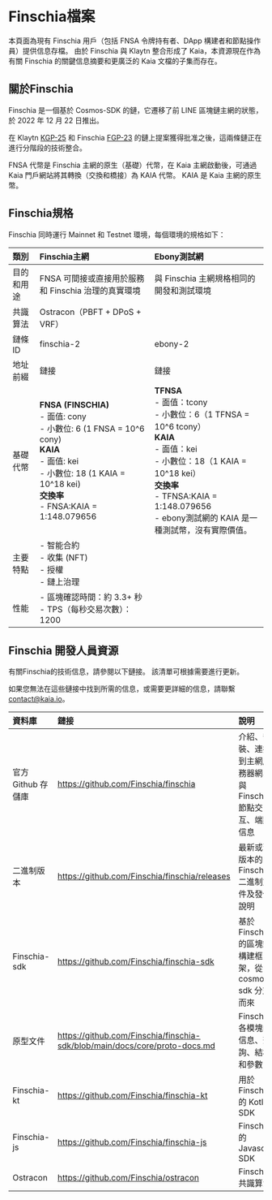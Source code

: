# Finschia檔案

本頁面為現有 Finschia 用戶（包括 FNSA 令牌持有者、DApp 構建者和節點操作員）提供信息存檔。 由於 Finschia 與 Klaytn 整合形成了 Kaia，本資源現在作為有關 Finschia 的關鍵信息摘要和更廣泛的 Kaia 文檔的子集而存在。

## 關於Finschia

Finschia 是一個基於 Cosmos-SDK 的鏈，它遷移了前 LINE 區塊鏈主網的狀態，於 2022 年 12 月 22 日推出。

在 Klaytn [KGP-25](https://govforum.klaytn.foundation/t/kgp-25-klaytn-finschia-mainnet-merge/719) 和 Finschia [FGP-23](https://www.mintscan.io/finschia/proposals/23) 的鏈上提案獲得批准之後，這兩條鏈正在進行分階段的技術整合。

FNSA 代幣是 Finschia 主網的原生（基礎）代幣，在 Kaia 主網啟動後，可通過 Kaia 門戶網站將其轉換（交換和橋接）為 KAIA 代幣。 KAIA 是 Kaia 主網的原生幣。

## Finschia規格

Finschia 同時運行 Mainnet 和 Testnet 環境，每個環境的規格如下：

| **類別** | **Finschia主網**                                                                                                                                                                                                                                                                                                                                         | **Ebony測試網**                                                                                                                                                                                                                                          |
| :----- | :----------------------------------------------------------------------------------------------------------------------------------------------------------------------------------------------------------------------------------------------------------------------------------------------------------------------------------------------------- | :---------------------------------------------------------------------------------------------------------------------------------------------------------------------------------------------------------------------------------------------------- |
| 目的和用途  | FNSA 可間接或直接用於服務和 Finschia 治理的真實環境                                                                                                                                                                                                                                                                                                                      | 與 Finschia 主網規格相同的開發和測試環境                                                                                                                                                                                                                             |
| 共識算法   | Ostracon（PBFT + DPoS + VRF）                                                                                                                                                                                                                                                                                                                            |                                                                                                                                                                                                                                                       |
| 鏈條 ID  | finschia-2                                                                                                                                                                                                                                                                                                                                             | ebony-2                                                                                                                                                                                                                                               |
| 地址前綴   | 鏈接                                                                                                                                                                                                                                                                                                                                                     | 鏈接                                                                                                                                                                                                                                                    |
| 基礎代幣   | **FNSA (FINSCHIA)**<br/>- 面值: cony<br/>- 小數位: 6 (1 FNSA = 10^6 cony)<br/>**KAIA**<br/>- 面值: kei<br/>- 小數位: 18 (1 KAIA = 10^18 kei)<br/>**交換率**<br/>- FNSA:KAIA = 1:148.079656 | **TFNSA**<br/>- 面值：tcony<br/>- 小數位：6（1 TFNSA = 10^6 tcony）<br/>**KAIA**<br/>- 面值：kei<br/>- 小數位：18（1 KAIA = 10^18 kei）<br/>**交換率**<br/>- TFNSA:KAIA = 1:148.079656<br/>- ebony測試網的 KAIA 是一種測試幣，沒有實際價值。 |
| 主要特點   | - 智能合約<br/>- 收集 (NFT)<br/>- 授權<br/>- 鏈上治理                                                                                                                                                                                                                                                                                           |                                                                                                                                                                                                                                                       |
| 性能     | - 區塊確認時間：約 3.3+ 秒<br/>- TPS（每秒交易次數）：1200                                                                                                                                                                                                                                                                                               |                                                                                                                                                                                                                                                       |

## Finschia 開發人員資源

有關Finschia的技術信息，請參閱以下鏈接。 該清單可根據需要進行更新。

如果您無法在這些鏈接中找到所需的信息，或需要更詳細的信息，請聯繫 contact@kaia.io。

| **資料庫**       | **鏈接**                                                                                                                     | **說明**                                 |
| :------------ | :------------------------------------------------------------------------------------------------------------------------- | :------------------------------------- |
| 官方 Github 存儲庫 | https://github.com/Finschia/finschia                                                       | 介紹、安裝、連接到主網/服務器網、與 Finschia 節點交互、端點信息  |
| 二進制版本         | https://github.com/Finschia/finschia/releases                                              | 最新或舊版本的 Finschia 二進制文件及發佈說明            |
| Finschia-sdk  | https://github.com/Finschia/finschia-sdk                                                   | 基於 Finschia 的區塊鏈構建框架，從 cosmos-sdk 分支而來 |
| 原型文件          | https://github.com/Finschia/finschia-sdk/blob/main/docs/core/proto-docs.md | Finschia 各模塊的信息、查詢、結構和參數               |
| Finschia-kt   | https://github.com/Finschia/finschia-kt                                                    | 用於 Finschia 的 Kotlin SDK               |
| Finschia-js   | https://github.com/Finschia/finschia-js                                                    | Finschia 的 Javascript SDK              |
| Ostracon      | https://github.com/Finschia/ostracon                                                       | Finschia 共識算法                          |
